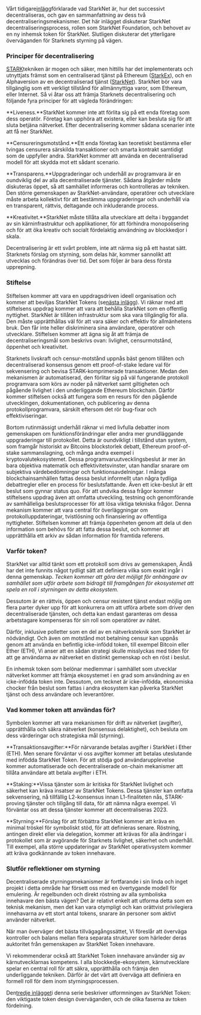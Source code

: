 Vårt tidigare[inlägg](https://medium.com/@starkware/part-1-starknet-sovereignty-a-decentralization-proposal-bca3e98a01ef)förklarade vad StarkNet är, hur det successivt decentraliseras, och gav en sammanfattning av dess två decentraliseringsmekanismer. Det här inlägget diskuterar StarkNet decentraliseringsprocess, rollen som StarkNet Foundation, och behovet av en ny inhemsk token för StarkNet. Slutligen diskuterar det ytterligare överväganden för Starknets styrning på vägen.

### Principer för decentralisering

[STARK](https://eprint.iacr.org/2018/046.pdf)tekniken är mogen och säker, men hittills har det implementerats och utnyttjats främst som en centraliserad tjänst på Ethereum ([StarkEx](https://starkware.co/starkex/)), och en Alphaversion av en decentraliserad tjänst ([StarkNet](https://starkware.co/starknet/)). StarkNet bör vara tillgänglig som ett verkligt tillstånd för allmännyttiga varor, som Ethereum, eller Internet. Så vi åtar oss att främja Starknets decentralisering och följande fyra principer för att vägleda förändringen:

**Liveness.**StarkNet kommer inte att förlita sig på ett enda företag som dess operatör. Företag kan upphöra att existera, eller kan besluta sig för att sluta betjäna nätverket. Efter decentralisering kommer sådana scenarier inte att få ner StarkNet.

**Censureringsmotstånd.**Ett enda företag kan teoretiskt bestämma eller tvingas censurera särskilda transaktioner och smarta kontrakt samtidigt som de uppfyller andra. StarkNet kommer att använda en decentraliserad modell för att skydda mot ett sådant scenario.

**Transparens.**Uppgraderingar och underhåll av programvara är en oundviklig del av alla decentraliserade tjänster. Sådana åtgärder måste diskuteras öppet, så att samhället informeras och kontrolleras av tekniken. Den större gemenskapen av StarkNet-användare, operatörer och utvecklare måste arbeta kollektivt för att bestämma uppgraderingar och underhåll via en transparent, rättvis, deltagande och inkluderande process.

**Kreativitet.**StarkNet måste tillåta alla utvecklare att delta i byggandet av sin kärninfrastruktur och applikationer, för att förhindra monopolisering och för att öka kreativ och socialt fördelaktig användning av blockkedjor i skala.

Decentralisering är ett svårt problem, inte att närma sig på ett hastat sätt. Starknets förslag om styrning, som delas här, kommer sannolikt att utvecklas och förändras över tid. Det som följer är bara dess första upprepning.

### Stiftelse

Stiftelsen kommer att vara en uppdragsdriven ideell organisation och kommer att beviljas StarkNet Tokens (se[nästa inlägg](https://medium.com/@starkware/part-3-starknet-token-design-5cc17af066c6)). Vi räknar med att stiftelsens uppdrag kommer att vara att behålla StarkNet som en offentlig nyttighet. StarkNet är tillåten infrastruktur som ska vara tillgänglig för alla. Den måste upprätthållas väl för att vara säker och effektiv för allmänhetens bruk. Den får inte heller diskriminera sina användare, operatörer och utvecklare. Stiftelsen kommer att ägna sig åt att främja de decentraliseringsmål som beskrivs ovan: livlighet, censurmotstånd, öppenhet och kreativitet.

Starknets livskraft och censur-motstånd uppnås bäst genom tillåten och decentraliserad konsensus genom ett proof-of-stake ledare val för sekvensering och bevisa STARK-komprimerade transaktioner. Medan den mekanismen är automatiserad, den förlitar sig på väl fungerande protokoll programvara som körs av noder på nätverket samt giltigheten och pågående livlighet i den underliggande Ethereum blockchain. Därför kommer stiftelsen också att fungera som en resurs för den pågående utvecklingen, dokumentationen, och publicering av denna protokollprogramvara, särskilt eftersom det rör bug-fixar och effektiviseringar.

Bortom rutinmässigt underhåll räknar vi med livfulla debatter inom gemenskapen om funktionsförändringar eller andra mer grundläggande uppgraderingar till protokollet. Detta är oundvikligt i tillstånd utan system, som framgår historiskt av Bitcoins blockstorlek debatt, Ethereum proof-of-stake sammanslagning, och många andra exempel i kryptovalutekosystemet. Dessa programvaruutvecklingsbeslut är mer än bara objektiva matematik och effektivitetsvinster, utan handlar snarare om subjektiva värdebedömningar och funktionsavdelningar. I många blockchainsamhällen fattas dessa beslut informellt utan några tydliga debattregler eller en process för beslutsfattande. Även ett icke-beslut är ett beslut som gynnar status quo. För att undvika dessa frågor kommer stiftelsens uppdrag även att omfatta utveckling, testning och genomförande av samhälleliga beslutsprocesser för att lösa viktiga tekniska frågor. Denna mekanism kommer att vara central för överläggningar om protokolluppdateringar, tvistlösning och finansiering av offentliga nyttigheter. Stiftelsen kommer att främja öppenheten genom att dela ut den information som behövs för att fatta dessa beslut, och kommer att upprätthålla ett arkiv av sådan information för framtida referens.

### Varför token?

StarkNet var alltid tänkt som ett protokoll som drivs av gemenskapen, Ändå har det inte funnits något tydligt sätt att definiera vilka som exakt ingår i denna gemenskap. *Tecken kommer att göra det möjligt för anhängare av samhället som utför arbete som bidragit till framgången för ekosystemet att spela en roll i styrningen av detta ekosystem.*

Dessutom är en rättvis, öppen och censur resistent tjänst endast möjlig om flera parter dyker upp för att konkurrera om att utföra arbete som driver den decentraliserade tjänsten, och detta kan endast garanteras om dessa arbetstagare kompenseras för sin roll som operatörer av nätet.

Därför, inklusive polletter som en del av en nätverksteknik som StarkNet är nödvändigt. Och även om motstånd mot betalning censur kan uppnås genom att använda en befintlig icke-infödd token, till exempel Bitcoin eller Ether (ETH), Vi anser att en sådan strategi skulle misslyckas med tiden för att ge användarna av nätverket en distinkt gemenskap och en röst i beslut.

En inhemsk token som belönar medlemmar i samhället som utvecklar nätverket kommer att främja ekosystemet i en grad som användning av en icke-infödda token inte. Dessutom, om tecknet är icke-infödda, ekonomiska chocker från beslut som fattas i andra ekosystem kan påverka StarkNet tjänst och dess användare och leverantörer.

### Vad kommer token att användas för?

Symbolen kommer att vara mekanismen för drift av nätverket (avgifter), upprätthålla och säkra nätverket (konsensus delaktighet), och besluta om dess värderingar och strategiska mål (styrning).

**Transaktionsavgifter:**För närvarande betalas avgifter i StarkNet i Ether (ETH). Men senare förväntar vi oss avgifter kommer att betalas uteslutande med infödda StarkNet Token. För att stödja god användarupplevelse kommer automatiserade och decentraliserade on-chain mekanismer att tillåta användare att betala avgifter i ETH.

**Staking:**Vissa tjänster som är kritiska för StarkNet livlighet och säkerhet kan kräva insatser av StarkNet Tokens. Dessa tjänster kan omfatta sekvensering, nå tillfällig L2-konsensus innan L1-finaliteten nås, STARK-proving tjänster och tillgång till data, för att nämna några exempel. Vi förväntar oss att dessa tjänster kommer att decentraliseras 2023.

**Styrning:**Förslag för att förbättra StarkNet kommer att kräva en minimal tröskel för symboliskt stöd, för att definieras senare. Röstning, antingen direkt eller via delegation, kommer att krävas för alla ändringar i protokollet som är avgörande för Starknets livlighet, säkerhet och underhåll. Till exempel, alla större uppdateringar av StarkNet operativsystem kommer att kräva godkännande av token innehavare.

### Slutför reflektioner om styrning

Decentraliserade styrningsmekanismer är fortfarande i sin linda och inget projekt i detta område har försett oss med en övertygande modell för emulering. Är regelbunden och direkt röstning av alla symboliska innehavare den bästa vägen? Det är relativt enkelt att utforma detta som en teknisk mekanism, men det kan vara otympligt och kan orättvist privilegiera innehavarna av ett stort antal tokens, snarare än personer som aktivt använder nätverket.

När man överväger det bästa tillvägagångssättet, Vi föreslår att överväga kontroller och balans mellan flera separata strukturer som härleder deras auktoritet från gemenskapen av StarkNet Token innehavare.

Vi rekommenderar också att StarkNet Token innehavare använder sig av kärnutvecklarnas kompetens. I alla blockkedje-ekosystem, kärnutvecklare spelar en central roll för att säkra, upprätthålla och främja den underliggande tekniken. Därför är det värt att överväga att definiera en formell roll för dem inom styrningsprocessen.

Den[tredje inlägget](https://medium.com/@starkware/part-3-starknet-token-design-5cc17af066c6)i denna serie beskriver utformningen av StarkNet Token: den viktigaste token design överväganden, och de olika faserna av token fördelning.